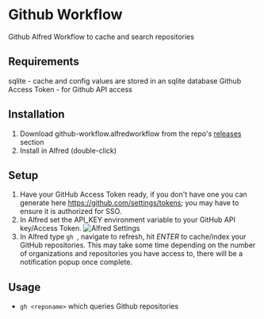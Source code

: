 # Github Workflow

Github Alfred Workflow to cache and search repositories

Requirements
-------------
sqlite - cache and config values are stored in an sqlite database
Github Access Token - for Github API access

Installation
-------------
1. Download github-workflow.alfredworkflow from the repo's [releases](https://github.com/rust-playground/alfred-workflows-rs/releases) section
2. Install in Alfred (double-click)

Setup
------
1. Have your GitHub Access Token ready, if you don't have one you can generate here https://github.com/settings/tokens; you may have to ensure it is authorized for SSO.
2. In Alfred set the API_KEY environment variable to your GitHub API key/Access Token. ![Alfred Settings](https://github.com/rust-playground/alfred-workflows-rs/raw/master/github-workflow/github.png)
3. In Alfred type `gh `, navigate to refresh, hit *ENTER* to cache/index your GitHub repositories. This may take some time depending on the number of organizations and repositories you have access to, there will be a notification popup once complete.

Usage
------
- `gh <reponame>` which queries Github repositories
